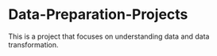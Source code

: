 # Data-Preparation-Projects
This is a project that focuses on understanding data and data transformation.
